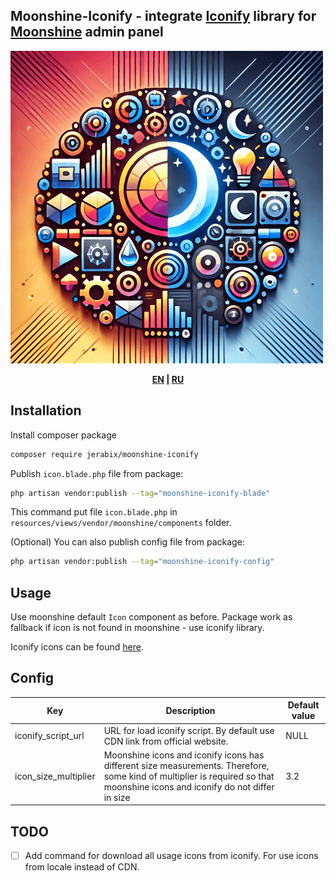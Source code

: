 ## Moonshine-Iconify - integrate [Iconify](https://iconify.design/) library for [Moonshine](https://github.com/moonshine-software/moonshine) admin panel

![logo](https://github.com/JeRabix/moonshine-iconify/raw/master/art/logo-new.png)

<p align="center">
<b>
    <a href="https://github.com/JeRabix/moonshine-iconify/raw/master/README.md">EN</a> |
    <a href="https://github.com/JeRabix/moonshine-iconify/raw/master/README_RU.md">RU</a>
</b>
</p>

## Installation

Install composer package

```bash
composer require jerabix/moonshine-iconify
```

Publish `icon.blade.php` file from package:

```bash
php artisan vendor:publish --tag="moonshine-iconify-blade"
```

This command put file `icon.blade.php` in `resources/views/vendor/moonshine/components` folder.

(Optional) You can also publish config file from package:

```bash
php artisan vendor:publish --tag="moonshine-iconify-config"
```

## Usage

Use moonshine default `Icon` component as before.
Package work as fallback if icon is not found in moonshine - use iconify library.

Iconify icons can be found [here](https://icon-sets.iconify.design/).

## Config

| **Key**              | **Description**                                                                                                                                                             | **Default value** |
|----------------------|-----------------------------------------------------------------------------------------------------------------------------------------------------------------------------|-------------------|
| iconify_script_url   | URL for load iconify script. By default use CDN link from official website.                                                                                                 | NULL              |
| icon_size_multiplier | Moonshine icons and iconify icons has different size measurements. Therefore, some kind of multiplier is required so that moonshine icons and iconify do not differ in size | 3.2               |

## TODO

 - [ ] Add command for download all usage icons from iconify. For use icons from locale instead of CDN.
